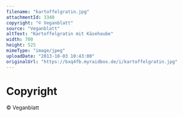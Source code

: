 ```yaml
---
filename: "kartoffelgratin.jpg"
attachmentId: 3340
copyright: "© Veganblatt"
source: "Veganblatt"
altText: "Kartoffelgratin mit Käsehaube"
width: 700
height: 525
mimeType: "image/jpeg"
uploadDate: "2013-10-03 10:43:00"
originalUrl: "https://bxq4fb.myraidbox.de/i/kartoffelgratin.jpg"
---
```


# Copyright

© Veganblatt
